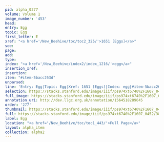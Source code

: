 ```yaml
---
pid: alpha_0277
volume: Volume 1
image_number: '453'
head: 
entry: Egg
topic: Egg
first_letter: E
xref: "<a href='/New_Beehive/toc/toc2_325/'>1651 [Eggs]</a>"
see: 
page: 
add: 
type: 
index: "<a href='/New_Beehive/index2/index_1216/'>egg</a>"
insertion_xref: 
insertion: 
item: "#item-5bacc263d"
unparsed: 
line: 'Entry: Egg|Topic: Egg|Xref: 1651 [Eggs]|Index: egg|#item-5bacc263d'
selection: https://stacks.stanford.edu/image/iiif/ps974xt6740%2F1607_0452/381,801,3076,319/full/0/default.jpg
full_image: https://stacks.stanford.edu/image/iiif/ps974xt6740%2F1607_0452/full/full/0/default.jpg
annotation_uri: http://dev.llgc.org.uk/annotation/1564518289645
order: '277'
thumbnail: https://stacks.stanford.edu/image/iiif/ps974xt6740%2F1607_0452/381,801,600,180/250,/0/default.jpg
full: https://stacks.stanford.edu/image/iiif/ps974xt6740%2F1607_0452/381,801,3076,319/full/0/default.jpg
label: Egg
location: "<a href='/New_Beehive/toc/toc1_443/'>Full Page</a>"
layout: alpha_item
collection: alpha2
---
```

